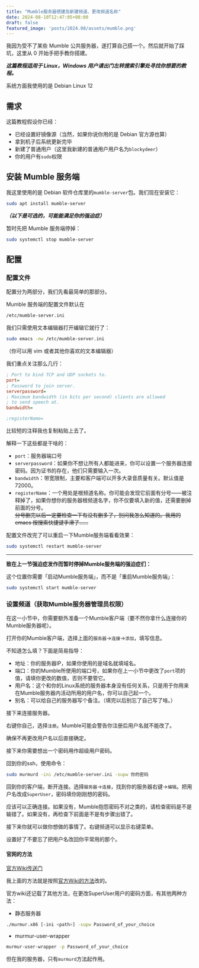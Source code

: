 ```yaml
---
title: "Mumble服务器搭建及新建频道、更改频道名称"
date: 2024-08-10T12:47:05+08:00
draft: false
featured_image: 'posts/2024.08/assets/mumble.png'
---
```


我因为受不了某些 Mumble 公共服务器，遂打算自己搭一个。然后就开始了踩坑，这里从 0 开始手把手教你搭建。

**_这篇教程适用于 Linux，Windows 用户请出门左转搜索引擎处寻找你想要的教程。_**

系统方面我使用的是 Debian Linux 12

## 需求

这篇教程假设你已经：

- 已经设置好镜像源（当然，如果你说你用的是 Debian 官方源也算）
- 拿到机子后系统更新完毕
- 新建了普通用户（这里我新建的普通用户用户名为`blockydeer`）
- 你的用户有`sudo`权限

## 安装 Mumble 服务端

我这里使用的是 Debian 软件仓库里的`mumble-server`包。我们现在安装它：

```bash
sudo apt install mumble-server
```

**_（以下是可选的，可能能满足你的强迫症）_**

暂时先把 Mumble 服务端停掉：

```bash
sudo systemctl stop mumble-server
```

## 配置

### 配置文件

配置分为两部分，我们先看最简单的那部分。

Mumble 服务端的配置文件默认在

```bash
/etc/mumble-server.ini
```

我们只需使用文本编辑器打开编辑它就行了：

```bash
sudo emacs -nw /etc/mumble-server.ini
```

（你可以用 vim 或者其他你喜欢的文本编辑器）

我们重点关注那么几行：

```ini
; Port to bind TCP and UDP sockets to.
port=
; Password to join server.
serverpassword=
; Maximum bandwidth (in bits per second) clients are allowed
; to send speech at.
bandwidth=

;registerName=
```

比较短的注释我也复制粘贴上去了。

解释一下这些都是干啥的：

- `port`：服务器端口号
- `serverpassword`：如果你不想让所有人都能进来，你可以设置一个服务器连接密码。因为证书的存在，他们只需要输入一次。
- `bandwidth`：带宽限制，主要和客户端可以开多大录音质量有关。默认值是 72000。
- `registerName`：一个用处是根频道名称。你可能会发现它前面有分号——被注释掉了，如果你想你的服务器根频道名字，你不仅要填入新的值，还需要删掉前面的分号。  
  ~~分号删完以后一定要检查一下有没有删多了，别问我怎么知道的。我用的 emacs 按搜索快捷键手滑了……~~

配置文件改完了可以重启一下Mumble服务端看看效果：

```bash
sudo systemctl restart mumble-server
```

---

**致在上一节强迫症发作而暂时停掉Mumble服务端的强迫症们：**

这个位置你需要「启动Mumble服务端」，而不是「重启Mumble服务端」：

```bash
sudo systemctl start mumble-server
```

### 设置频道（获取Mumble服务器管理员权限）

在这一小节中，你需要额外准备一个Mumble客户端（要不然你拿什么连接你的Mumble服务器呢）。

打开你的Mumble客户端，选择上面的`服务器`->`连接`->`添加`，填写信息。

不知道怎么填？下面是简易指导：

- 地址：你的服务器IP，如果你使用的是域名就填域名。
- 端口：你的Mumble所使用的端口号，如果你在上一小节中更改了`port`项的值，请填你更改的数值，否则不要管它。
- 用户名：这个和你的Linux系统的服务器本身没有任何关系，只是用于你用来在Mumble服务器内活动所用的用户名，你可以自己起一个。
- 别名：可以给自己的服务器写个备注。（填完以后别忘了自己写了啥。）

接下来连接服务器。

右键你自己，选择`注册`。Mumble可能会警告你注册后用户名就不能改了。

确保不再更改用户名以后直接确定。

接下来你需要想出一个密码用作超级用户密码。

回到你的ssh，使用命令：

```bash
sudo murmurd -ini /etc/mumble-server.ini -supw 你的密码
```

回到你的客户端，断开连接。选择`服务器`->`连接`，找到你的服务器右键->`编辑`。把用户名改成`SuperUser`，密码填你刚刚想的密码。

应该可以正确连接。如果没有，Mumble抱怨密码不对之类的，请检查密码是不是输错了。如果没有，再检查下前面是不是有步骤出错了。

接下来你就可以做你想做的事情了。右键频道可以显示右键菜单。

设置好了不要忘了把用户名改回你平常用的那个。

#### 官网的方法

[官方Wiki传送门](https://wiki.mumble.info/wiki/Main_Page)

我上面的方法就是按照[官方Wiki的方法](https://wiki.mumble.info/wiki/Murmurguide#Becoming_Administrator_and_Registering_a_User)改的。

官方wiki还记载了其他方法，在更改SuperUser用户的密码方面，有其他两种方法：

- 静态服务器

```bash
./murmur.x86 [-ini <path>] -supw Password_of_your_choice
```

- murmur-user-wrapper

```bash
murmur-user-wrapper -p Password_of_your_choice
```

但在我的服务器，只有`murmurd`方法起作用。
